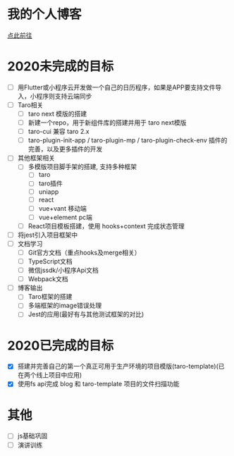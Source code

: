 # 我的个人博客

[点此前往](https://cathe-zhang.github.io/blog)

# 2020未完成的目标
- [ ] 用Flutter或小程序云开发做一个自己的日历程序，如果是APP要支持文件导入，小程序则支持云端同步
- [ ] Taro相关
  - [ ] taro next 模版的搭建
  - [ ] 新建一个repo，用于新组件库的搭建并用于 taro next模版
  - [ ] taro-cui 兼容 taro 2.x
  - [ ] taro-plugin-init-app / taro-plugin-mp / taro-plugin-check-env 插件的完善，以及更多插件的开发
- [ ] 其他框架相关
  - [ ] 多模版项目脚手架的搭建, 支持多种框架
    - [ ] taro
    - [ ] taro插件
    - [ ] uniapp
    - [ ] react
    - [ ] vue+vant 移动端
    - [ ] vue+element pc端
  - [ ] React项目模板搭建，使用 hooks+context 完成状态管理
- [ ] 将jest引入项目框架中
- [ ] 文档学习
  - [ ] Git官方文档（重点hooks及merge相关）
  - [ ] TypeScript文档
  - [ ] 微信jssdk/小程序Api文档
  - [ ] Webpack文档
- [ ] 博客输出
  - [ ] Taro框架的搭建
  - [ ] 多端框架的image错误处理
  - [ ] Jest的应用(最好有与其他测试框架的对比)

# 2020已完成的目标
- [x] 搭建并完善自己的第一个真正可用于生产环境的项目模版(taro-template)(已在两个线上项目中应用)
- [x] 使用fs api完成 blog 和 taro-template 项目的文件扫描功能

# 其他
- [ ] js基础巩固
- [ ] 演讲训练
